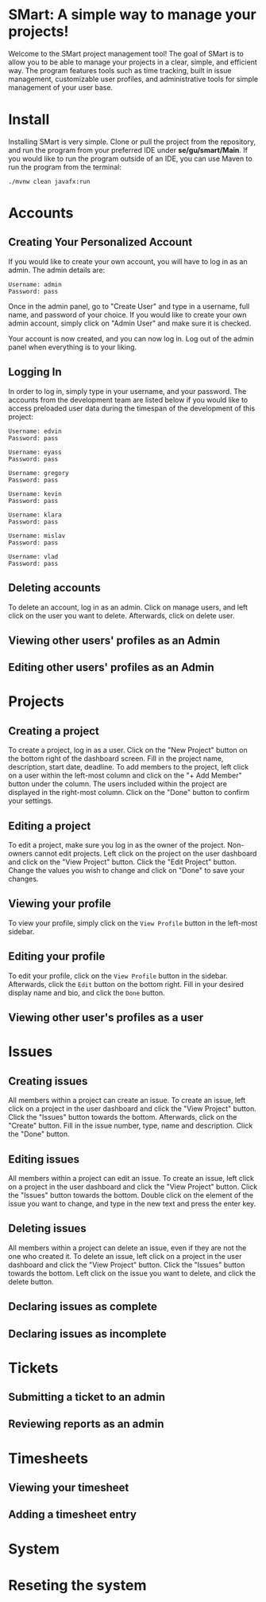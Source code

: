 # SMart: A simple way to manage your projects!

Welcome to the SMart project management tool! The goal of SMart is to allow you to be able to manage your projects in a clear, simple, and efficient way. The program features tools such as time tracking, built in issue management, customizable user profiles, and administrative tools for simple management of your user base.

# Install 

Installing SMart is very simple. Clone or pull the project from the repository, and run the program from your preferred IDE under **se/gu/smart/Main**.   If you would like to run the program outside of an IDE, you can use Maven to run the program from the terminal:

```
./mvnw clean javafx:run
```

# Accounts

## Creating Your Personalized Account

If you would like to create your own account, you will have to log in as an admin. The admin details are:
    
    Username: admin
    Password: pass

Once in the admin panel, go to "Create User" and type in a username, full name, and password of your choice. If you would like to create your own admin account, simply click on "Admin User" and make sure it is checked. 

Your account is now created, and you can now log in. Log out of the admin panel when everything is to your liking.

## Logging In

In order to log in, simply type in your username, and your password. The accounts from the development team are listed below if you would like to access preloaded user data during the timespan of the development of this project: 

    Username: edvin
    Password: pass

    Username: eyass
    Password: pass

    Username: gregory
    Password: pass

    Username: kevin
    Password: pass

    Username: klara
    Password: pass

    Username: mislav
    Password: pass

    Username: vlad
    Password: pass


## Deleting accounts

To delete an account, log in as an admin. Click on manage users, and left click on the user you want to delete. Afterwards, click on delete user.

## Viewing other users' profiles as an Admin

## Editing other users' profiles as an Admin

# Projects

## Creating a project

To create a project, log in as a user. Click on the "New Project" button on the bottom right of the dashboard screen. Fill in the project name, description, start date, deadline. To add members to the project, left click on a user within the left-most column and click on the "+ Add Member" button under the column. The users included within the project are displayed in the right-most column. Click on the "Done" button to confirm your settings. 

## Editing a project

To edit a project, make sure you log in as the owner of the project. Non-owners cannot edit projects. Left click on the project on the user dashboard and click on the "View Project" button. Click the "Edit Project" button. Change the values you wish to change and click on "Done" to save your changes.

## Viewing your profile

To view your profile, simply click on the `View Profile` button in the left-most sidebar.

## Editing your profile

To edit your profile, click on the `View Profile` button in the sidebar. Afterwards, click the `Edit` button on the bottom right. Fill in your desired display name and bio, and click the `Done` button.

## Viewing other user's profiles as a user

# Issues 

## Creating issues

All members within a project can create an issue. To create an issue, left click on a project in the user dashboard and click the "View Project" button. Click the "Issues" button towards the bottom. Afterwards, click on the "Create" button. Fill in the issue number, type, name and description. Click the "Done" button.

## Editing issues

All members within a project can edit an issue. To create an issue, left click on a project in the user dashboard and click the "View Project" button. Click the "Issues" button towards the bottom. Double click on the element of the issue you want to change, and type in the new text and press the enter key. 

## Deleting issues

All members within a project can delete an issue, even if they are not the one who created it. To delete an issue, left click on a project in the user dashboard and click the "View Project" button. Click the "Issues" button towards the bottom. Left click on the issue you want to delete, and click the delete button. 

## Declaring issues as complete

## Declaring issues as incomplete

# Tickets

## Submitting a ticket to an admin

## Reviewing reports as an admin

# Timesheets

## Viewing your timesheet

## Adding a timesheet entry

# System

# Reseting the system